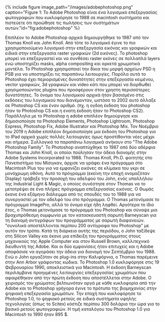 {% include figure image_path="/images/adobephotoshop.png" caption="Figure 1: Το Adobe Photoshop είναι ένα λογισμικό επεξεργασίας φωτογραφιών που κυκλοφόρησε το 1988 σε macintosh συστήματα και πιστεύετε ότι προώθησε τις πωλήσεις των συστημάτων αυτών."id="fig:adobephotoshop" %}

 Επιπλέον το Adobe Photoshop αρχικά δημιουργήθηκε το 1987 από τον Thomas Knoll και John Knoll. Από τότε το λογισμικό έγινε το πιο χρησιμοποιούμενο λογισμικό στην επεξεργασία εικόνας και γραφικών και ειδικά στην επεξεργασία raster γραφικών (2d εικόνες). Το photoshop μπορεί να επεξεργαστεί και να συνθέσει raster εκόνες σε πολλαπλά layers ενώ υποστηρίζει masks, alpha compositing και αρκετά χρωματικά μοντέλα. Το Photoshop χρησιμοποιεί την δίκια του μορφή αρχείων PSD η PSB για να υποστηρίξει τις παραπάνω λειτουργίες. Παρόλα αυτά το Photoshop έχει περιορισμένες δυνατότητες στην επεξεργασία κειμένου, vector γραφικών, 3d γραφικών και video κάτι που μπορεί να διορθωθεί χρησιμοποιώντας plugins που προσφέρουν στον χρηστη περισσότερες δυνατότητες. Το όνομα του λογισμικού αρχικά ήταν βασισμένο στις εκδόσεις του λογισμικού που διανέμονταν, ωστόσο το 2002 αυτό άλλαξε σε Photoshop CS και έναν αριθμό. (πχ. η ογδοη έκδοση του photoshop ήταν το Photoshop CS και η ενατη έκδοση ήταν το Photoshop CS2). Παράλληλα με το Photoshop η adobe επιπλέον δημιούργησε και δημοσιοποίησε τα Photoshop Elements, Photoshop Lightroom, Photoshop Express, Photoshop Fix, Adobe Illustrator και Photoshop Mix. Τον Νοέμβριο του 2019 η Adobe επιπλέον δημοσιοποίησε μια έκδοση του Photoshop για το IPad αρχικά χωρίς πολλές λειτουργίες όμως προστίθονται νέες μέχρι και σήμερα. Συλλογικά τα παραπάνω λογισμικά ανήκουν στο "The Adobe Photoshop Family". Το Photoshop αναπτύχθηκε το 1987 από δύο αδέρφια Thomas και John Knoll, οι οποίοι πούλησαν την άδεια διανομής στην Adobe Systems Incorporated το 1988. Thomas Knoll, Ph.D. φοιτητής στο Πανεπιστήμιο του Μίσιγκαν, άρχισε να γράφει ένα πρόγραμμα στο Macintosh Plus του για να εμφανίζει εικόνες σε κλίμακα του γκρι σε μονόχρωμη οθόνη. Αυτό το πρόγραμμα (εκείνη την εποχή ονομαζόταν Display) τράβηξε την προσοχή του αδελφού του John, ενός υπαλλήλου της Industrial Light & Magic, ο οποίος συνέστησε στον Thomas να το μετατρέψει σε ένα πλήρες πρόγραμμα επεξεργασίας εικόνας. Ο Θωμάς έκανε ένα εξάμηνο διάλειμμα από τις σπουδές του το 1988 για να συνεργαστεί με τον αδελφό του στο πρόγραμμα. Ο Thomas μετονόμασε το πρόγραμμα ImagePro, αλλά το όνομα είχε ήδη ληφθεί. Αργότερα το ίδιο έτος, ο Thomas μετονόμασε το πρόγραμμά του Photoshop και σύναψε μια βραχυπρόθεσμη συμφωνία με τον κατασκευαστή σαρωτή Barneyscan για τη διανομή αντιγράφων του προγράμματος με σαρωτή διαφανειών. "συνολικά αποστέλλονται περίπου 200 αντίγραφα του Photoshop" με αυτόν τον τρόπο. Κατά τη διάρκεια αυτής της περιόδου, ο John ταξίδεψε στη Silicon Valley και έκανε μια επίδειξη του προγράμματος στους μηχανικούς της Apple Computer και στον Russell Brown, καλλιτεχνικό διευθυντή της Adobe. Και οι δύο εμφανίσεις ήταν επιτυχείς και η Adobe αποφάσισε να αγοράσει την άδεια για διανομή τον Σεπτέμβριο του 1988. Ενώ ο John εργαζόταν σε plug-ins στην Καλιφόρνια, ο Thomas παρέμεινε στην Ann Arbor γράφοντας κώδικα. Το Photoshop 1.0 κυκλοφόρησε στις 19 Φεβρουαρίου 1990, αποκλειστικά για Macintosh. Η έκδοση Barneyscan περιλάμβανε προηγμένες λειτουργίες επεξεργασίας χρωμάτων που αφαιρέθηκαν από την πρώτη έκδοση που αποστέλλεται στην Adobe. Ο χειρισμός του χρώματος βελτιωνόταν αργά με κάθε κυκλοφορία από την Adobe και το Photoshop γρήγορα έγινε το πρότυπο της βιομηχανίας στην ψηφιακή επεξεργασία χρωμάτων. Την εποχή που κυκλοφόρησε το Photoshop 1.0, το ψηφιακό ρετούς σε ειδικά συστήματα υψηλής τεχνολογίας (όπως το Scitex) κόστιζε περίπου 300 δολάρια την ώρα για το βασικό ρετούς φωτογραφιών. Η τιμή καταλόγου του Photoshop 1.0 για Macintosh το 1990 ήταν 895 $.
